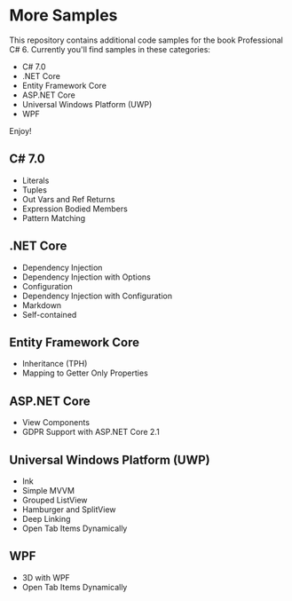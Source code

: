# More Samples

This repository contains additional code samples for the book Professional C# 6. Currently you'll find samples in these categories:

* C# 7.0
* .NET Core
* Entity Framework Core
* ASP.NET Core
* Universal Windows Platform (UWP)
* WPF

Enjoy!

## C# 7.0

* Literals
* Tuples
* Out Vars and Ref Returns
* Expression Bodied Members
* Pattern Matching

## .NET Core

* Dependency Injection
* Dependency Injection with Options
* Configuration
* Dependency Injection with Configuration
* Markdown
* Self-contained

## Entity Framework Core

* Inheritance (TPH)
* Mapping to Getter Only Properties

## ASP.NET Core

* View Components
* GDPR Support with ASP.NET Core 2.1

## Universal Windows Platform (UWP)

* Ink
* Simple MVVM
* Grouped ListView
* Hamburger and SplitView
* Deep Linking
* Open Tab Items Dynamically

## WPF

* 3D with WPF
* Open Tab Items Dynamically
